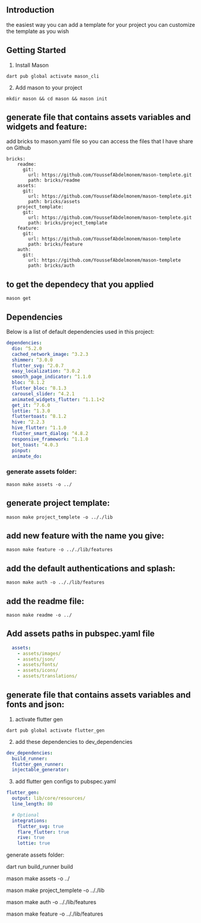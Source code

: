## Introduction
the easiest way you can add a template for your project
you can customize the template as you wish 

## Getting Started

1. Install Mason

```shell
dart pub global activate mason_cli

```

2. Add mason to your project

```shell
mkdir mason && cd mason && mason init
```
## generate file that contains assets variables and widgets and feature: 

add bricks to mason.yaml file so you can access the files that I have share on Github


```shell
bricks:
    readme:
      git:
        url: https://github.com/YoussefAbdelmonem/mason-templete.git
        path: bricks/readme
    assets:
      git:
        url: https://github.com/YoussefAbdelmonem/mason-templete.git
        path: bricks/assets
    project_template:
      git:
        url: https://github.com/YoussefAbdelmonem/mason-templete.git
        path: bricks/project_template
    feature:
      git:
        url: https://github.com/YoussefAbdelmonem/mason-templete
        path: bricks/feature
    auth:
      git:
        url: https://github.com/YoussefAbdelmonem/mason-templete
        path: bricks/auth

```
## to get the dependecy that you applied
```shell
mason get
```
## Dependencies

Below is a list of default dependencies used in this project:
```yaml
dependencies:
  dio: ^5.2.0
  cached_network_image: ^3.2.3
  shimmer: ^3.0.0
  flutter_svg: ^2.0.7
  easy_localization: ^3.0.2
  smooth_page_indicator: ^1.1.0
  bloc: ^8.1.2
  flutter_bloc: ^8.1.3
  carousel_slider: ^4.2.1
  animated_widgets_flutter: ^1.1.1+2
  get_it: ^7.6.0
  lottie: ^1.3.0
  fluttertoast: ^8.1.2
  hive: ^2.2.3
  hive_flutter: ^1.1.0
  flutter_smart_dialog: ^4.8.2
  responsive_framework: ^1.1.0
  bot_toast: ^4.0.3
  pinput:
  animate_do:
```
### generate assets folder:
```shell
mason make assets -o ../
```


## generate project template:
```shell
mason make project_templete -o .././lib
```

## add new feature with the name you give:
```shell
mason make feature -o .././lib/features
```
## add the default authentications and splash:
```shell
mason make auth -o .././lib/features
```
## add the readme file:
```shell
mason make readme -o ../
```


## Add assets paths in pubspec.yaml file

```yaml
  assets:
    - assets/images/
    - assets/json/
    - assets/fonts/
    - assets/icons/
    - assets/translations/
```

## generate file that contains assets variables and fonts and json: 

1. activate flutter gen 

```shell
dart pub global activate flutter_gen
```


2. add these dependencies to dev_dependencies  

```yaml
dev_dependencies:
  build_runner:
  flutter_gen_runner:
  injectable_generator: 
```

3. add flutter gen configs to pubspec.yaml

```yaml
flutter_gen:
  output: lib/core/resources/
  line_length: 80 

  # Optional
  integrations:
    flutter_svg: true
    flare_flutter: true
    rive: true
    lottie: true
```

generate assets folder:

dart run build_runner build

mason make assets -o ../

mason make project_templete -o .././lib

mason make auth -o .././lib/features

mason make feature -o .././lib/features

